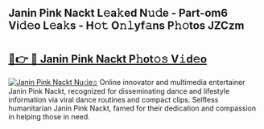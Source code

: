 ## Janin Pink Nackt L𝚎a𝚔ed N𝚞𝚍e - Part-om6 Vi𝚍𝚎o L𝚎a𝚔s - H𝚘𝚝 O𝚗𝚕yf𝚊ns P𝚑𝚘tos JZCzm

# <h2><a href="http://kf1ijy.oniu.top/?m=Janin+Pink+Nackt">🔗👉 🔴 Janin Pink Nackt P𝚑ot𝚘𝚜 V𝚒d𝚎o</a></h2>

[![Janin Pink Nackt Nu𝚍e𝚜](https://i.imgur.com/0qMVB7G.gif)](http://kf1ijy.oniu.top/?m=Janin+Pink+Nackt)
Online innovator and multimedia entertainer Janin Pink Nackt, recognized for disseminating dance and lifestyle information via viral dance routines and compact clips. Selfless humanitarian Janin Pink Nackt, famed for their dedication and compassion in helping those in need.  

